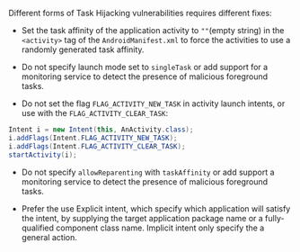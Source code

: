 Different forms of Task Hijacking vulnerabilities requires different fixes:

* Set the task affinity of the application activity to `""`(empty string) in the `<activity>` tag of
the `AndroidManifest.xml` to force the activities to use a randomly generated task affinity.

* Do not specify launch mode set to `singleTask` or add support for a monitoring service to detect the presence of malicious
foreground tasks.

* Do not set the flag `FLAG_ACTIVITY_NEW_TASK` in activity launch intents, or use with the `FLAG_ACTIVITY_CLEAR_TASK`:

```java
Intent i = new Intent(this, AnActivity.class);
i.addFlags(Intent.FLAG_ACTIVITY_NEW_TASK);
i.addFlags(Intent.FLAG_ACTIVITY_CLEAR_TASK);
startActivity(i);
```

* Do not specify `allowReparenting` with `taskAffinity` or add support a monitoring service to detect the presence of
malicious foreground tasks.

* Prefer the use Explicit intent, which specify which application will satisfy the intent, by supplying the target application
package name or a fully-qualified component class name. Implicit intent only specify the a general action.
